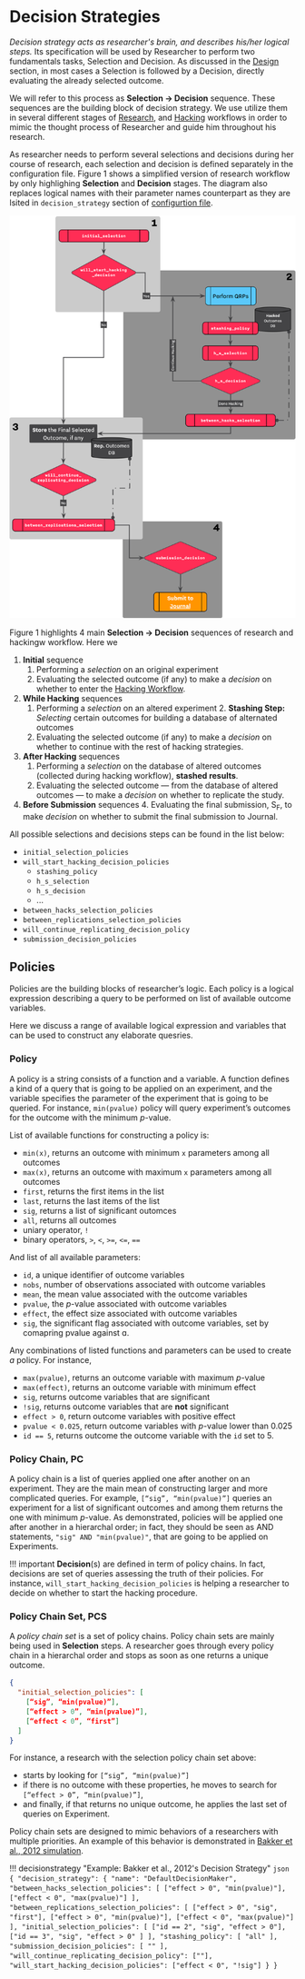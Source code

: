 # Decision Strategies

*Decision strategy acts as researcher's brain, and describes his/her logical steps.* Its specification will be used by Researcher to perform two fundamentals tasks, Selection and Decision. As discussed in the [Design](design.md#decision-strategy) section, in most cases a Selection is followed by a Decision, directly evaluating the already selected outcome. 

We will refer to this process as **Selection → Decision** sequence. These sequences are the building block of decision strategy. We use utilize them in several different stages of [Research](/research-workflow), and [Hacking](/hacking-workflow.md) workflows in order to mimic the thought process of Researcher and guide him throughout his research.

As researcher needs to perform several selections and decisions during her course of research, each selection and decision is defined separately in the configuration file. Figure 1 shows a simplified version of research workflow by only highlighing **Selection** and **Decision** stages. The diagram also replaces logical names with their parameter names counterpart as they are lsited in `decision_strategy` section of [configurtion file](configuration-file.md).

![<b>Figure 1.</b> Decision Workflow. Rectangles are representing a <b>Selection</b> steps while diamonds are <b>Decision</b> steps.](/figures/decision-workflow.png)

Figure 1 highlights 4 main **Selection → Decision** sequences of research and hackingw workflow. Here we 

1. **Initial** sequence
	1. Performing a *selection* on an original experiment
	2. Evaluating the selected outcome (if any) to make a *decision* on whether to enter the [Hacking Workflow](research-workflow.md#hacking-workflow).
2. **While Hacking** sequences
	1. Performing a *selection* on an altered experiment
		2. **Stashing Step:** *Selecting* certain outcomes for building a database of alternated outcomes
	2. Evaluating the selected outcome (if any) to make a *decision* on whether to continue with the rest of hacking strategies.
3. **After Hacking** sequences
	1. Performing a *selection* on the database of altered outcomes (collected during hacking workflow), **stashed results**.
	2. Evaluating the selected outcome — from the database of altered outcomes — to make a *decision* on whether to replicate the study.
3. **Before Submission** sequences
	4. Evaluating the final submission, S<sub>F</sub>, to make *decision* on whether to submit the final submission to Journal.

All possible selections and decisions steps can be found in the list below:

- `initial_selection_policies`
- `will_start_hacking_decision_policies`
    - `stashing_policy`
    - `h_s_selection`
    - `h_s_decision`
    - ...
- `between_hacks_selection_policies`
- `between_replications_selection_policies`
- `will_continue_replicating_decision_policy`
- `submission_decision_policies`


## Policies

Policies are the building blocks of researcher’s logic. Each policy is a logical expression describing a query to be performed on list of available outcome variables. 

<!-- A query is defined by chaining one or more policies together into a set. We refer to this set as [Policy Chain](/decision-startegies.md#policy-chain).  -->

Here we discuss a range of available logical expression and variables that can be used to construct any elaborate quesries.

<!-- functions and variables that can be used to construct a policy, i.e., query. -->

### Policy

A policy is a string consists of a function and a variable. A function defines a kind of a query that is going to be applied on an experiment, and the variable specifies the parameter of the experiment that is going to be queried. For instance, `min(pvalue)` policy will query experiment’s outcomes for the outcome with the minimum *p*-value. 

List of available functions for constructing a policy is: 

- `min(x)`, returns an outcome with minimum `x` parameters among all outcomes
- `max(x)`, returns an outcome with maximum `x` parameters among all outcomes
- `first`, returns the first items in the list
- `last`, returns the last items of the list
- `sig`, returns a list of significant outomces
- `all`, returns all outcomes
- uniary operator, `!`
- binary operators, `>`, `<`, `>=`, `<=`, `==`


And list of all available parameters:

- `id`, a unique identifier of outcome variables
- `nobs`, number of observations associated with outcome variables
- `mean`, the mean value associated with the outcome variables
- `pvalue`, the *p*-value associated with outcome variables
- `effect`, the effect size associated with outcome variables
- `sig`, the significant flag associated with outcome variables, set by comapring pvalue against ɑ.

Any combinations of listed functions and parameters can be used to create *a* policy. For instance,

- `max(pvalue)`, returns an outcome variable with maximum *p*-value
- `max(effect)`, returns an outcome variable with minimum effect
- `sig`, returns outcome variables that are significant
- `!sig`, returns outcome variables that are **not** significant
- `effect > 0`, return outcome variables with positive effect
- `pvalue < 0.025`, return outcome variables with *p*-value lower than 0.025
- `id == 5`, returns outcome the outcome variable with the `id` set to 5.

### Policy Chain, PC

A policy chain is a list of queries applied one after another on an experiment. They are the main mean of constructing larger and more complicated queries. For example, `[“sig”, “min(pvalue)”]` queries an experiment for a list of significant outcomes and among them returns the one with minimum *p*-value. As demonstrated, policies will be applied one after another in a hierarchal order; in fact, they should be seen as AND statements, `"sig" AND "min(pvalue)"`, that are going to be applied on Experiments.

!!! important
    **Decision**(s) are defined in term of policy chains. In fact, decisions are set of queries assessing the truth of their policies. For instance, `will_start_hacking_decision_policies` is helping a researcher to decide on whether to start the hacking procedure. 

### Policy Chain Set, PCS

A *policy chain set* is a set of policy chains. Policy chain sets are mainly being used in **Selection** steps. A researcher goes through every policy chain in a hierarchal order and stops as soon as one returns a unique outcome. 

```json
{
  "initial_selection_policies": [
    [“sig”, “min(pvalue)”],
    [“effect > 0”, “min(pvalue)”],
    [“effect < 0”, “first”]
  ]
}
```

For instance, a research with the selection policy chain set above:

- starts by looking for `[“sig”, “min(pvalue)”]`
- if there is no outcome with these properties, he moves to search for `[“effect > 0”, “min(pvalue)”]`,
- and finally, if that returns no unique outcome, he applies the last set of queries on Experiment.

Policy chain sets are designed to mimic behaviors of a researchers with multiple priorities. An example of this behavior is demonstrated in [Bakker et al., 2012 simulation](/examples/bakker_et_al_2012.md). 

!!! decisionstrategy "Example: Bakker et al., 2012's Decision Strategy"
    ```json
    {
      "decision_strategy": {
          "name": "DefaultDecisionMaker",
          "between_hacks_selection_policies": [
              ["effect > 0", "min(pvalue)"],
              ["effect < 0", "max(pvalue)"]
          ],
          "between_replications_selection_policies": [
            ["effect > 0", "sig", "first"],
            ["effect > 0", "min(pvalue)"],
            ["effect < 0", "max(pvalue)"]
          ],
          "initial_selection_policies": [
            ["id == 2", "sig", "effect > 0"],
            ["id == 3", "sig", "effect > 0" ]
          ],
          "stashing_policy": [
            "all"
          ],
          "submission_decision_policies": [
            ""
          ],
          "will_continue_replicating_decision_policy": [""],
          "will_start_hacking_decision_policies": ["effect < 0", "!sig"]
        }
    }
    ```